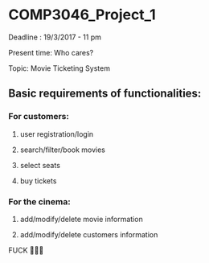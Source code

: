 # COMP3046_Project_1

Deadline : 19/3/2017 - 11 pm

Present time: Who cares?

Topic: Movie Ticketing System

## Basic requirements of functionalities: 
### For customers: 

1. user registration/login

2. search/filter/book movies

3. select seats

4. buy tickets

### For the cinema:

1. add/modify/delete movie information

2. add/modify/delete customers information

FUCK 🖕🖕🖕
